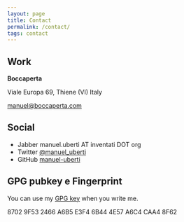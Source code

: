 ```yaml
---
layout: page
title: Contact
permalink: /contact/
tags: contact
---
```


Work
----

**Boccaperta**

Viale Europa 69, Thiene (VI)
Italy

[manuel@boccaperta.com](mailto:manuel@boccaperta.com)

Social
------

- Jabber manuel.uberti AT inventati DOT org
- Twitter [@manuel_uberti](https://twitter.com/manuel_uberti)
- GitHub [manuel-uberti](https://github.com/manuel-uberti)

GPG pubkey e Fingerprint
------------------------

You can use my [GPG key](https://github.com/manuel-uberti/manuel-uberti.github.io/blob/master/pubkey.asc)
when you write me.

8702 9F53 2466 A6B5 E3F4 6B44 4E57 A6C4 CAA4 8F62
